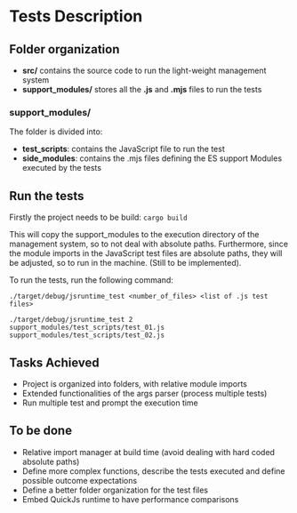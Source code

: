 # Tests Description

## Folder organization
- **src/** contains the source code to run the light-weight management system
- **support_modules/** stores all the **.js** and **.mjs** files to run the tests

### support_modules/
The folder is divided into:
- **test_scripts**: contains the JavaScript file to run the test
- **side_modules**: contains the .mjs files defining the ES support Modules executed by the tests

## Run the tests
Firstly the project needs to be build:
``
cargo build
``

This will copy the support_modules to the execution directory of the management system, so to not deal 
with absolute paths.
Furthermore, since the module imports in the JavaScript test files are absolute paths, they will be
adjusted, so to run in the machine. (Still to be implemented).


To run the tests, run the following command:
```
./target/debug/jsruntime_test <number_of_files> <list of .js test files>
```
```
./target/debug/jsruntime_test 2 support_modules/test_scripts/test_01.js support_modules/test_scripts/test_02.js
```

## Tasks Achieved
- Project is organized into folders, with relative module imports
- Extended functionalities of the args parser (process multiple tests)
- Run multiple test and prompt the execution time

## To be done
- Relative import manager at build time (avoid dealing with hard coded absolute paths)
- Define more complex functions, describe the tests executed and define possible outcome expectations
- Define a better folder organization for the test files
- Embed QuickJs runtime to have performance comparisons